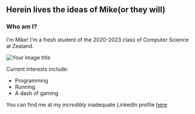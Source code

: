 ## Herein lives the ideas of Mike(or they will)

### Who am I?
I'm Mike! I'm a fresh student of the 2020-2023 class of Computer Science at Zealand.

<img src="https://scontent.fcph3-1.fna.fbcdn.net/v/t1.0-9/1452213_10201610711001909_1319335279_n.jpg?_nc_cat=111&_nc_sid=cdbe9c&_nc_ohc=nMFEskqnE3IAX8gaw4B&_nc_ht=scontent.fcph3-1.fna&oh=27c4c8a4f905502d9edca6ae7345c4a5&oe=5F787C4C" alt="Your image title"/>

Current interests include:
- Programming
- Running
- A dash of gaming

You can find me at my _incredibly_ inadequate LinkedIn profile [here](https://www.linkedin.com/in/mike-rasmussen-32548242/)
